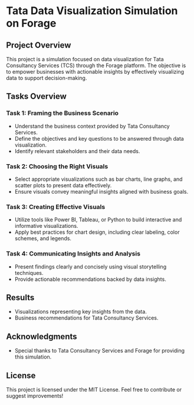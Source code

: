 # Tata Data Visualization Simulation on Forage

## Project Overview
This project is a simulation focused on data visualization for Tata Consultancy Services (TCS) through the Forage platform. The objective is to empower businesses with actionable insights by effectively visualizing data to support decision-making.

## Tasks Overview

### **Task 1: Framing the Business Scenario**
- Understand the business context provided by Tata Consultancy Services.
- Define the objectives and key questions to be answered through data visualization.
- Identify relevant stakeholders and their data needs.

### **Task 2: Choosing the Right Visuals**
- Select appropriate visualizations such as bar charts, line graphs, and scatter plots to present data effectively.
- Ensure visuals convey meaningful insights aligned with business goals.

### **Task 3: Creating Effective Visuals**
- Utilize tools like Power BI, Tableau, or Python to build interactive and informative visualizations.
- Apply best practices for chart design, including clear labeling, color schemes, and legends.

### **Task 4: Communicating Insights and Analysis**
- Present findings clearly and concisely using visual storytelling techniques.
- Provide actionable recommendations backed by data insights.

## Results
- Visualizations representing key insights from the data.
- Business recommendations for Tata Consultancy Services.

## Acknowledgments
- Special thanks to Tata Consultancy Services and Forage for providing this simulation.


## License
This project is licensed under the MIT License. Feel free to contribute or suggest improvements!

